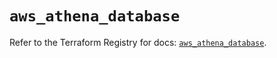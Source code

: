 # `aws_athena_database`

Refer to the Terraform Registry for docs: [`aws_athena_database`](https://registry.terraform.io/providers/hashicorp/aws/5.52.0/docs/resources/athena_database).
